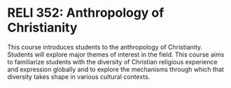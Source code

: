 # RELI 352: Anthropology of Christianity

This course introduces students to the anthropology of Christianity. Students will explore major themes of interest in the field. This course aims to familiarize students with the diversity of Christian religious experience and expression globally and to explore the mechanisms through which that diversity takes shape in various cultural contexts.